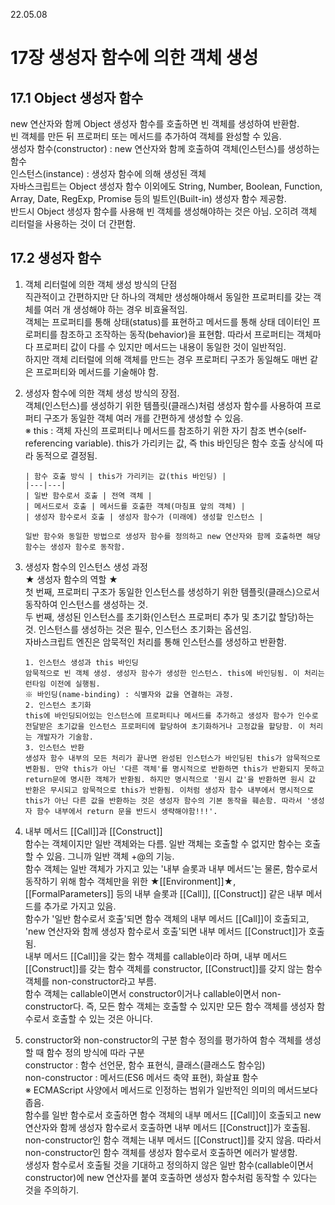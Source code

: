 22.05.08

# 17장 생성자 함수에 의한 객체 생성

## 17.1 Object 생성자 함수

new 연산자와 함께 Object 생성자 함수를 호출하면 빈 객체를 생성하여 반환함.  
빈 객체를 만든 뒤 프로퍼티 또는 메서드를 추가하여 객체를 완성할 수 있음.  
생성자 함수(constructor) : new 연산자와 함께 호출하여 객체(인스턴스)를 생성하는 함수  
인스턴스(instance) : 생성자 함수에 의해 생성된 객체  
자바스크립트는 Object 생성자 함수 이외에도 String, Number, Boolean, Function, Array, Date, RegExp, Promise 등의 빌트인(Built-in) 생성자 함수 제공함.  
반드시 Object 생성자 함수를 사용해 빈 객체를 생성해야하는 것은 아님. 오히려 객체 리터럴을 사용하는 것이 더 간편함.

## 17.2 생성자 함수

1.  객체 리터럴에 의한 객체 생성 방식의 단점  
    직관적이고 간편하지만 단 하나의 객체만 생성해야해서 동일한 프로퍼티를 갖는 객체를 여러 개 생성해야 하는 경우 비효율적임.  
    객체는 프로퍼티를 통해 상태(status)를 표현하고 메서드를 통해 상태 데이터인 프로퍼티를 참조하고 조작하는 동작(behavior)을 표현함. 따라서 프로퍼티는 객체마다 프로퍼티 값이 다를 수 있지만 메서드는 내용이 동일한 것이 일반적임.  
    하지만 객체 리터럴에 의해 객체를 만드는 경우 프로퍼티 구조가 동일해도 매번 같은 프로퍼티와 메서드를 기술해야 함.

2.  생성자 함수에 의한 객체 생성 방식의 장점.  
    객체(인스턴스)를 생성하기 위한 템플릿(클래스)처럼 생성자 함수를 사용하여 프로퍼티 구조가 동일한 객체 여러 개를 간편하게 생성할 수 있음.  
    ※ this : 객체 자신의 프로퍼티나 메서드를 참조하기 위한 자기 참조 변수(self-referencing variable). this가 가리키는 값, 즉 this 바인딩은 함수 호출 상식에 따라 동적으로 결정됨.

        | 함수 호출 방식 | this가 가리키는 값(this 바인딩) |
        |---|---|
        | 일반 함수로서 호출 | 전역 객체 |
        | 메서드로서 호출 | 메서드를 호출한 객체(마침표 앞의 객체) |
        | 생성자 함수로서 호출 | 생성자 함수가 (미래에) 생성할 인스턴스 |

        일반 함수와 동일한 방법으로 생성자 함수를 정의하고 new 연산자와 함께 호출하면 해당 함수는 생성자 함수로 동작함.

3.  생성자 함수의 인스턴스 생성 과정  
    ★ 생성자 함수의 역할 ★  
    첫 번째, 프로퍼티 구조가 동일한 인스턴스를 생성하기 위한 템플릿(클래스)으로서 동작하여 인스턴스를 생성하는 것.  
    두 번째, 생성된 인스턴스를 초기화(인스턴스 프로퍼티 추가 및 초기값 할당)하는 것. 인스턴스를 생성하는 것은 필수, 인스턴스 초기화는 옵션임.  
    자바스크립트 엔진은 암묵적인 처리를 통해 인스턴스를 생성하고 반환함.

        1. 인스턴스 생성과 this 바인딩
        암묵적으로 빈 객체 생성. 생성자 함수가 생성한 인스턴스. this에 바인딩됨. 이 처리는 런타임 이전에 실행됨.
        ※ 바인딩(name-binding) : 식별자와 값을 연결하는 과정.
        2. 인스턴스 초기화
        this에 바인딩되어있는 인스턴스에 프로퍼티나 메서드를 추가하고 생성자 함수가 인수로 전달받은 초기값을 인스턴스 프로퍼티에 할당하여 초기화하거나 고정값을 할당함. 이 처리는 개발자가 기술함.
        3. 인스턴스 반환
        생성자 함수 내부의 모든 처리가 끝나면 완성된 인스턴스가 바인딩된 this가 암묵적으로 변환됨. 만약 this가 아닌 '다른 객체'를 명시적으로 반환하면 this가 반환되지 못하고 return문에 명시한 객체가 반환됨. 하지만 명시적으로 '원시 값'을 반환하면 원시 값 반환은 무시되고 암묵적으로 this가 반환됨. 이처럼 생성자 함수 내부에서 명시적으로 this가 아닌 다른 값을 반환하는 것은 생성자 함수의 기본 동작을 훼손함. 따라서 '생성자 함수 내부에서 return 문을 반드시 생략해야함!!!'.

4.  내부 메서드 [[Call]]과 [[Construct]]  
    함수는 객체이지만 일반 객체와는 다름. 일반 객체는 호출할 수 없지만 함수는 호출할 수 있음. 그니까 일반 객체 +@의 기능.  
    함수 객체는 일반 객체가 가지고 있는 '내부 슬롯과 내부 메서드'는 물론, 함수로서 동작하기 위해 함수 객체만을 위한 ★[[Environment]]★, [[FormalParameters]] 등의 내부 슬롯과 [[Call]], [[Construct]] 같은 내부 메서드를 추가로 가지고 있음.  
    함수가 '일반 함수로서 호출'되면 함수 객체의 내부 메서드 [[Call]]이 호출되고, 'new 연산자와 함께 생성자 함수로서 호출'되면 내부 메서드 [[Construct]]가 호출됨.  
    내부 메서드 [[Call]]을 갖는 함수 객체를 callable이라 하며, 내부 메서드 [[Construct]]를 갖는 함수 객체를 constructor, [[Construct]]를 갖지 않는 함수 객체를 non-constructor라고 부름.  
    함수 객체는 callable이면서 constructor이거나 callable이면서 non-constructor다. 즉, 모든 함수 객체는 호출할 수 있지만 모든 함수 객체를 생성자 함수로서 호출할 수 있는 것은 아니다.

5.  constructor와 non-constructor의 구분
    함수 정의를 평가하여 함수 객체를 생성할 때 함수 정의 방식에 따라 구분  
    constructor : 함수 선언문, 함수 표현식, 클래스(클래스도 함수임)  
    non-constructor : 메서드(ES6 메서드 축약 표현), 화살표 함수  
    ※ ECMAScript 사양에서 메서드로 인정하는 범위가 일반적인 의미의 메서드보다 좁음.  
    함수를 일반 함수로서 호출하면 함수 객체의 내부 메서드 [[Call]]이 호출되고 new 연산자와 함께 생성자 함수로서 호출하면 내부 메서드 [[Construct]]가 호출됨. non-constructor인 함수 객체는 내부 메서드 [[Construct]]를 갖지 않음. 따라서 non-constructor인 함수 객체를 생성자 함수로서 호출하면 에러가 발생함.  
    생성자 함수로서 호출될 것을 기대하고 정의하지 않은 일반 함수(callable이면서 constructor)에 new 연산자를 붙여 호출하면 생성자 함수처럼 동작할 수 있다는 것을 주의하기.
